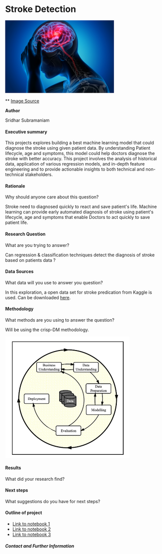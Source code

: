 # Stroke Detection
<img src="images/stroke_image.jpg" alt="Stroke" style="max-width: 100%;" width="350">

** [Image Source](https://vitals.sutterhealth.org/stroke-and-heart-attack-rapid-response-timing-is-everything/)

**Author**

Sridhar Subramaniam

#### Executive summary
This projects explores building a best machine learning model that could diagnose the stroke using given patient data. By understanding Patient lifecycle, age and symptoms, this model could help doctors diagnose the stroke with better accuracy. This project involves the analysis of historical data, application of various regression models, and in-depth feature engineering and to provide actionable insights to both technical and non-technical stakeholders.


#### Rationale
Why should anyone care about this question?

Stroke need to diagnosed quickly to react and save patient's life. Machine learning can provide early automated diagnosis of stroke using patient's lifecycle, age and symptoms that enable Doctors to act quickly to save patient life. 


#### Research Question
What are you trying to answer?

Can regression & classification techniques detect the diagnosis of stroke based on patients data ?

#### Data Sources
What data will you use to answer you question?

In this exploration, a open data set for stroke predication from Kaggle is used. Can be downloaded [here](https://www.kaggle.com/datasets/teamincribo/stroke-prediction/).


#### Methodology
What methods are you using to answer the question?

Will be using the crisp-DM methodology.

<img src="images/crisp.png" alt="Crisp" style="max-width: 100%;" width="400">

#### Results
What did your research find?



#### Next steps
What suggestions do you have for next steps?

#### Outline of project

- [Link to notebook 1]()
- [Link to notebook 2]()
- [Link to notebook 3]()


##### Contact and Further Information